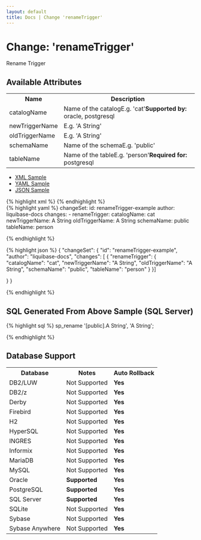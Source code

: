```yaml
---
layout: default
title: Docs | Change 'renameTrigger'
---
```


<!-- ====================================================== -->
<!-- GENERATED BY ChangeDocGenerator DO NOT MODIFY MANUALLY -->
<!-- ====================================================== -->

  <script>
  $(function() {
    $( "#changelog-tabs" ).tabs();
  });
</script>

# Change: 'renameTrigger'

Rename Trigger

## Available Attributes ##

<table class='attribs'>
<tr><th>Name</th><th>Description</th></tr>
<tr><td class="name">catalogName</td><td class="desc">Name of the catalog<span class="right"><span class="sample">E.g. <span class="val">&#x27;cat&#x27;</span></span></span><span class="right"><b>Supported by: </b>oracle, postgresql</span></td></tr>
<tr><td class="name" required>newTriggerName</td><td class="desc"><span class="right"><span class="sample">E.g. <span class="val">&#x27;A String&#x27;</span></span></span></td></tr>
<tr><td class="name" required>oldTriggerName</td><td class="desc"><span class="right"><span class="sample">E.g. <span class="val">&#x27;A String&#x27;</span></span></span></td></tr>
<tr><td class="name">schemaName</td><td class="desc">Name of the schema<span class="right"><span class="sample">E.g. <span class="val">&#x27;public&#x27;</span></span></span></td></tr>
<tr><td class="name">tableName</td><td class="desc">Name of the table<span class="right"><span class="sample">E.g. <span class="val">&#x27;person&#x27;</span></span></span><span class="right"><b>Required for: </b>postgresql</span></td></tr>
</table>

<div id='changelog-tabs'>
<ul>
    <li><a href="#tab-xml">XML Sample</a></li>
    <li><a href="#tab-yaml">YAML Sample</a></li>
    <li><a href="#tab-json">JSON Sample</a></li>
  </ul>
<div id='tab-xml'>
{% highlight xml %}
<changeSet author="liquibase-docs" id="renameTrigger-example">
    <pro:renameTrigger catalogName="cat"
            newTriggerName="A String"
            oldTriggerName="A String"
            schemaName="public"
            tableName="person"/>
</changeSet>
{% endhighlight %}
</div>
<div id='tab-yaml'>
{% highlight yaml %}
changeSet:
  id: renameTrigger-example
  author: liquibase-docs
  changes:
  - renameTrigger:
      catalogName: cat
      newTriggerName: A String
      oldTriggerName: A String
      schemaName: public
      tableName: person

{% endhighlight %}
</div>
<div id='tab-json'>
{% highlight json %}
{
  "changeSet": {
    "id": "renameTrigger-example",
    "author": "liquibase-docs",
    "changes": [
      {
        "renameTrigger": {
          "catalogName": "cat",
          "newTriggerName": "A String",
          "oldTriggerName": "A String",
          "schemaName": "public",
          "tableName": "person"
        }
      }]
    
  }
}

{% endhighlight %}
</div>
</div>


## SQL Generated From Above Sample (SQL Server)

{% highlight sql %}
sp_rename '[public].A String',
 'A String';


{% endhighlight %}

## Database Support

<table style='border:1;'>
<tr><th>Database</th><th>Notes</th><th>Auto Rollback</th></tr>
<tr><td>DB2/LUW</td><td>Not Supported</td><td><b>Yes</b></td></tr>
<tr><td>DB2/z</td><td>Not Supported</td><td><b>Yes</b></td></tr>
<tr><td>Derby</td><td>Not Supported</td><td><b>Yes</b></td></tr>
<tr><td>Firebird</td><td>Not Supported</td><td><b>Yes</b></td></tr>
<tr><td>H2</td><td>Not Supported</td><td><b>Yes</b></td></tr>
<tr><td>HyperSQL</td><td>Not Supported</td><td><b>Yes</b></td></tr>
<tr><td>INGRES</td><td>Not Supported</td><td><b>Yes</b></td></tr>
<tr><td>Informix</td><td>Not Supported</td><td><b>Yes</b></td></tr>
<tr><td>MariaDB</td><td>Not Supported</td><td><b>Yes</b></td></tr>
<tr><td>MySQL</td><td>Not Supported</td><td><b>Yes</b></td></tr>
<tr><td>Oracle</td><td><b>Supported</b></td><td><b>Yes</b></td></tr>
<tr><td>PostgreSQL</td><td><b>Supported</b></td><td><b>Yes</b></td></tr>
<tr><td>SQL Server</td><td><b>Supported</b></td><td><b>Yes</b></td></tr>
<tr><td>SQLite</td><td>Not Supported</td><td><b>Yes</b></td></tr>
<tr><td>Sybase</td><td>Not Supported</td><td><b>Yes</b></td></tr>
<tr><td>Sybase Anywhere</td><td>Not Supported</td><td><b>Yes</b></td></tr>
</table>
